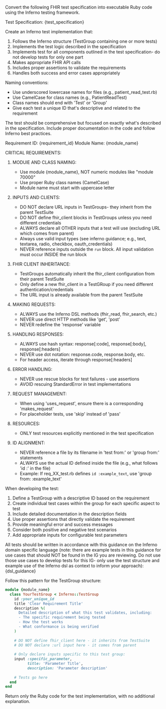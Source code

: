 Convert the following FHIR test specification into executable Ruby code using the Inferno testing framework.

Test Specification:
{test_specification}

Create an Inferno test implementation that:
1. Follows the Inferno structure (TestGroup containing one or more tests)
2. Implements the test logic described in the specification
3. Implements test for all components outlined in the test specification- do not develop tests for only one part
4. Makes appropriate FHIR API calls
5. Includes proper assertions to validate the requirements
6. Handles both success and error cases appropriately

Naming conventions:
- Use underscored lowercase names for files (e.g., patient_read_test.rb)
- Use CamelCase for class names (e.g., PatientReadTest)
- Class names should end with 'Test' or 'Group'
- Give each test a unique ID that's descriptive and related to the requirement

The test should be comprehensive but focused on exactly what's described in the specification.
Include proper documentation in the code and follow Inferno best practices.

Requirement ID: {requirement_id}
Module Name: {module_name}

CRITICAL REQUIREMENTS:
1. MODUlE AND CLASS NAMING:
   - Use module {module_name}, NOT numeric modules like "module 70000"
   - Use proper Ruby class names (CamelCase)
   - Module name must start with uppercase letter

2. INPUTS AND CLIENTS:
   - DO NOT declare URL inputs in TestGroups- they inherit from the parent TestSuite
   - DO NOT define fhir_client blocks in TestGroups unless you need different credentials
   - ALWAYS declare all OTHER inputs that a test will use (excluding URL which comes from parent)
   - Always use valid input types (see inferno guidance; e.g., text, textarea, radio, checkbox, oauth_credentials)
   - NEVER reference inputs outside the `run` block. All input validation must occur INSIDE the run block

3. FHIR CLIENT INHERITANCE:
   - TestGroups automatically inherit the fhir_client configuration from their parent TestSuite
   - Only define a new fhir_client in a TestGRoup if you need different authentication/credentials
   - The URL input is already available from the parent TestSuite

4. MAKING REQUESTS:
   - ALWAYS use the Inferno DSL methods (fhir_read, fhir_search, etc.)
   - NEVER use direct HTTP methods like 'get', 'post'
   - NEVER redefine the 'response' variable

5. HANDLING RESPONSES:
   - ALWAYS use hash syntax: response[:code], response[:body], response[:headers]
   - NEVER use dot notation: response.code, response.body, etc.
   - For header access, iterate through response[:headers]

6. ERROR HANDLING:
   - NEVER use rescue blocks for test failures - use assertions
   - AVOID rescuing StandardError in test implementations

7. REQUEST MANAGEMENT:
   - When using 'uses_request', ensure there is a corresponding 'makes_request'
   - For placeholder tests, use 'skip' instead of 'pass'

8. RESOURCES:
   - ONLY test resources explicitly mentioned in the test specification

9. ID ALIGNMENT:
   - NEVER reference a file by its filename in 'test from:' or 'group from:' statements
   - ALWAYS use the actual ID defined inside the file (e.g., what follows 'id :' in the file)
   - Example: If req_XX_test.rb defines `id :example_text`, use 'group from: :example_text'

When developing the test:

1. Define a TestGroup with a descriptive ID based on the requirement
2. Create individual test cases within the group for each specific aspect to test
3. Include detailed documentation in the description fields
4. Use proper assertions that directly validate the requirement
5. Provide meaningful error and success messages
6. Consider both positive and negative test scenarios
7. Add appropriate inputs for configurable test parameters

All tests should be written in accordance with this guidance on the Inferno domain specific language (note: there are example tests in this guidance for use cases that should NOT be found in the IG you are reviewing. Do not use those use cases to develop tests for this IG- only use the test structure and example use of the Inferno dsl as context to inform your approach):
{dsl_guidance}

Follow this pattern for the TestGroup structure:
```ruby
module {module_name}
  class YourTestGroup < Inferno::TestGroup
    id :your_unique_id
    title 'Clear Requirement Title'
    description %(
      Detailed description of what this test validates, including:
      - The specific requirement being tested
      - How the test works
      - What conformance is being verified
    )
    
    # DO NOT define fhir_client here - it inherits from TestSuite
    # DO NOT declare :url input here - it comes from parent
    
    # Only declare inputs specific to this test group:
    input :specific_parameter,
          title: 'Parameter Title',
          description: 'Parameter description'
    
    # Tests go here
  end
end
```
   
Return only the Ruby code for the test implementation, with no additional explanation.
